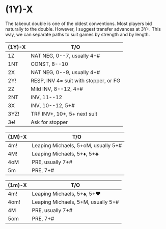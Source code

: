 # (1Y)-X

The takeout double is one of the oldest conventions.  Most players bid naturally
to the double.  However, I suggest transfer advances at 3Y+.  This way, we can
separate paths to suit games by strength and by length.

| (1Y)-X | T/O |
|--------|-----|
| 1Z     | NAT NEG, 0--7, usually 4+#
| 1NT    | CONST, 8--10
| 2X     | NAT NEG, 0--9, usually 4+#
| 2Y!    | RESP, INV 4= suit with stopper, or FG
| 2Z     | Mild INV, 8--12, 4+#
| 2NT    | INV, 11--12
| 3X     | INV, 10--12, 5+#
| 3YZ!   | TRF INV+, 10+, 5+ next suit
| 3♠!    | Ask for stopper

| (1M)-X | T/O |
|--------|-----|
| 4m!    | Leaping Michaels, 5+oM, usually 5+#
| 4M!    | Leaping Michaels, 5+♦, 5+♣
| 4oM    | PRE, usually 7+#
| 5m     | PRE, 7+#

| (1m)-X | T/O |
|--------|-----|
| 4m!    | Leaping Michaels, 5+♠, 5+♥
| 4om!   | Leaping Michaels, 5+M, usually 5+#
| 4M     | PRE, usually 7+#
| 5om    | PRE, 7+#
